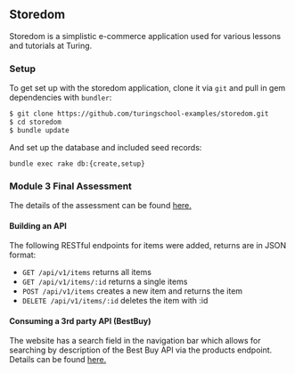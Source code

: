 ## Storedom

Storedom is a simplistic e-commerce application used for various lessons and tutorials at Turing.

### Setup

To get set up with the storedom application, clone it
via `git` and pull in gem dependencies with `bundler`:

```sh
$ git clone https://github.com/turingschool-examples/storedom.git
$ cd storedom
$ bundle update
```

And set up the database and included seed records:

```
bundle exec rake db:{create,setup}
```
### Module 3 Final Assessment
The details of the assessment can be found [here.](https://gist.github.com/jmejia/0a3ad37d4cb3bcde694d752c45a8c17c)
#### Building an API
The following RESTful endpoints for items were added, returns are in JSON format:

* `GET /api/v1/items` returns all items
* `GET /api/v1/items/:id` returns a single items
* `POST /api/v1/items` creates a new item and returns the item
* `DELETE /api/v1/items/:id` deletes the item with :id

#### Consuming a 3rd party API (BestBuy)
The website has a search field in the navigation bar which allows for searching by description of the Best Buy API via the products endpoint. Details can be found [here.](https://developer.bestbuy.com/documentation/products-api#documentation/products-api)
